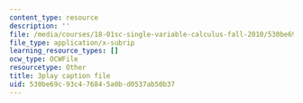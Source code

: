 ```yaml
---
content_type: resource
description: ''
file: /media/courses/18-01sc-single-variable-calculus-fall-2010/530be69c93c476845a0bd0537ab50b37_kCPVBl953eY.srt
file_type: application/x-subrip
learning_resource_types: []
ocw_type: OCWFile
resourcetype: Other
title: 3play caption file
uid: 530be69c-93c4-7684-5a0b-d0537ab50b37
---
```

